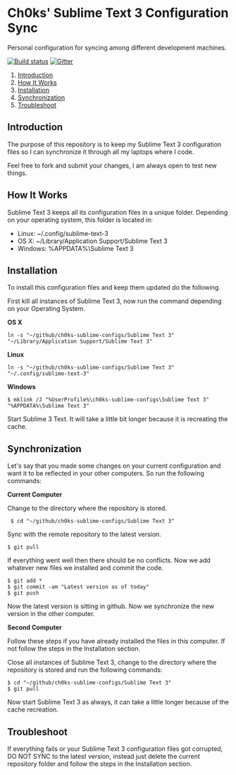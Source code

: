 # Ch0ks' Sublime Text 3 Configuration Sync

Personal configuration for syncing among different development machines.

[![Build status](https://ci.appveyor.com/api/projects/status/34xtu4uebe067j1f/branch/master?svg=true)](https://ci.appveyor.com/project/ch0ks/ch0ks-sublime-configs/branch/master)
[![Gitter](https://badges.gitter.im/ch0ks/ch0ks-sublime-configs.svg)](https://gitter.im/ch0ks/ch0ks-sublime-configs?utm_source=badge&utm_medium=badge&utm_campaign=pr-badge)

<!-- MarkdownTOC -->

1. [Introduction](#introduction)
1. [How It Works](#how-it-works)
1. [Installation](#installation)
1. [Synchronization](#synchronization)
1. [Troubleshoot](#troubleshoot)

<!-- /MarkdownTOC -->

<a id="introduction"></a>
## Introduction

The purpose of this repository is to keep my Sublime Text 3 configuration files so I can synchronize it through all my laptops where I code.

Feel free to fork and submit your changes, I am always open to test new things.

<a id="how-it-works"></a>
## How It Works

Sublime Text 3 keeps all its configuration files in a unique folder. Depending on your operating system, this folder is located in:

* Linux: ~/.config/sublime-text-3
* OS X: ~/Library/Application Support/Sublime Text 3
* Windows: %APPDATA%\Sublime Text 3

<a id="installation"></a>
## Installation

To install this configuration files and keep them updated do the following.

First kill all instances of Sublime Text 3, now run the command depending on your Operating System.

**OS X**

```
ln -s "~/github/ch0ks-sublime-configs/Sublime Text 3" "~/Library/Application Support/Sublime Text 3"
```

**Linux**

```
ln -s "~/github/ch0ks-sublime-configs/Sublime Text 3" "~/.config/sublime-text-3"
```

**Windows**

```
$ mklink /J "%UserProfile%\ch0ks-sublime-configs\Sublime Text 3" "%APPDATA%\Sublime Text 3"
```

Start Sublime 3 Text. It will take a little bit longer because it is recreating the cache.

<a id="synchronization"></a>
## Synchronization

Let's say that you made some changes on your current configuration and want it to be reflected in your other computers. So run the following commands:

**Current Computer**

Change to the directory where the repository is stored.

`` $ cd "~/github/ch0ks-sublime-configs/Sublime Text 3"``

Sync with the remote repository to the latest version.

``$ git pull``

If everything went well then there should be no conflicts. Now we add whatever new files we installed and commit the code.

```
$ git add *
$ git commit -am "Latest version as of today"
$ git push
```

Now the latest version is sitting in github. Now we synchronize the new version in the other computer.

**Second Computer**

Follow these steps if you have already installed the files in this computer. If not follow the steps in the Installation section.

Close all instances of Sublime Text 3, change to the directory where the repository is stored and run the following commands:

```
$ cd "~/github/ch0ks-sublime-configs/Sublime Text 3"
$ git pull
```

Now start Sublime Text 3 as always, it can take a little longer because of the cache recreation.

<a id="troubleshoot"></a>
## Troubleshoot

If everything fails or your Sublime Text 3 configuration files got corrupted, DO NOT SYNC to the latest version, instead just delete the current repository folder and follow the steps in the Installation section.
